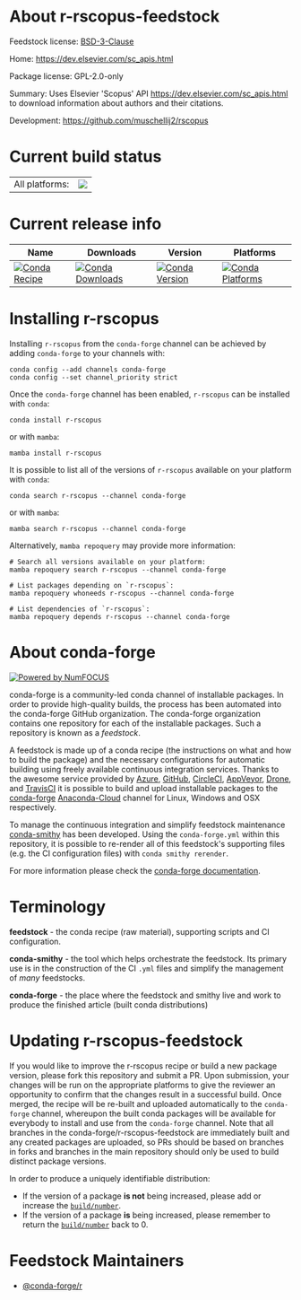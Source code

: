 About r-rscopus-feedstock
=========================

Feedstock license: [BSD-3-Clause](https://github.com/conda-forge/r-rscopus-feedstock/blob/main/LICENSE.txt)

Home: https://dev.elsevier.com/sc_apis.html

Package license: GPL-2.0-only

Summary: Uses Elsevier 'Scopus' API <https://dev.elsevier.com/sc_apis.html> to download information about authors and their citations.

Development: https://github.com/muschellij2/rscopus

Current build status
====================


<table><tr><td>All platforms:</td>
    <td>
      <a href="https://dev.azure.com/conda-forge/feedstock-builds/_build/latest?definitionId=20215&branchName=main">
        <img src="https://dev.azure.com/conda-forge/feedstock-builds/_apis/build/status/r-rscopus-feedstock?branchName=main">
      </a>
    </td>
  </tr>
</table>

Current release info
====================

| Name | Downloads | Version | Platforms |
| --- | --- | --- | --- |
| [![Conda Recipe](https://img.shields.io/badge/recipe-r--rscopus-green.svg)](https://anaconda.org/conda-forge/r-rscopus) | [![Conda Downloads](https://img.shields.io/conda/dn/conda-forge/r-rscopus.svg)](https://anaconda.org/conda-forge/r-rscopus) | [![Conda Version](https://img.shields.io/conda/vn/conda-forge/r-rscopus.svg)](https://anaconda.org/conda-forge/r-rscopus) | [![Conda Platforms](https://img.shields.io/conda/pn/conda-forge/r-rscopus.svg)](https://anaconda.org/conda-forge/r-rscopus) |

Installing r-rscopus
====================

Installing `r-rscopus` from the `conda-forge` channel can be achieved by adding `conda-forge` to your channels with:

```
conda config --add channels conda-forge
conda config --set channel_priority strict
```

Once the `conda-forge` channel has been enabled, `r-rscopus` can be installed with `conda`:

```
conda install r-rscopus
```

or with `mamba`:

```
mamba install r-rscopus
```

It is possible to list all of the versions of `r-rscopus` available on your platform with `conda`:

```
conda search r-rscopus --channel conda-forge
```

or with `mamba`:

```
mamba search r-rscopus --channel conda-forge
```

Alternatively, `mamba repoquery` may provide more information:

```
# Search all versions available on your platform:
mamba repoquery search r-rscopus --channel conda-forge

# List packages depending on `r-rscopus`:
mamba repoquery whoneeds r-rscopus --channel conda-forge

# List dependencies of `r-rscopus`:
mamba repoquery depends r-rscopus --channel conda-forge
```


About conda-forge
=================

[![Powered by
NumFOCUS](https://img.shields.io/badge/powered%20by-NumFOCUS-orange.svg?style=flat&colorA=E1523D&colorB=007D8A)](https://numfocus.org)

conda-forge is a community-led conda channel of installable packages.
In order to provide high-quality builds, the process has been automated into the
conda-forge GitHub organization. The conda-forge organization contains one repository
for each of the installable packages. Such a repository is known as a *feedstock*.

A feedstock is made up of a conda recipe (the instructions on what and how to build
the package) and the necessary configurations for automatic building using freely
available continuous integration services. Thanks to the awesome service provided by
[Azure](https://azure.microsoft.com/en-us/services/devops/), [GitHub](https://github.com/),
[CircleCI](https://circleci.com/), [AppVeyor](https://www.appveyor.com/),
[Drone](https://cloud.drone.io/welcome), and [TravisCI](https://travis-ci.com/)
it is possible to build and upload installable packages to the
[conda-forge](https://anaconda.org/conda-forge) [Anaconda-Cloud](https://anaconda.org/)
channel for Linux, Windows and OSX respectively.

To manage the continuous integration and simplify feedstock maintenance
[conda-smithy](https://github.com/conda-forge/conda-smithy) has been developed.
Using the ``conda-forge.yml`` within this repository, it is possible to re-render all of
this feedstock's supporting files (e.g. the CI configuration files) with ``conda smithy rerender``.

For more information please check the [conda-forge documentation](https://conda-forge.org/docs/).

Terminology
===========

**feedstock** - the conda recipe (raw material), supporting scripts and CI configuration.

**conda-smithy** - the tool which helps orchestrate the feedstock.
                   Its primary use is in the construction of the CI ``.yml`` files
                   and simplify the management of *many* feedstocks.

**conda-forge** - the place where the feedstock and smithy live and work to
                  produce the finished article (built conda distributions)


Updating r-rscopus-feedstock
============================

If you would like to improve the r-rscopus recipe or build a new
package version, please fork this repository and submit a PR. Upon submission,
your changes will be run on the appropriate platforms to give the reviewer an
opportunity to confirm that the changes result in a successful build. Once
merged, the recipe will be re-built and uploaded automatically to the
`conda-forge` channel, whereupon the built conda packages will be available for
everybody to install and use from the `conda-forge` channel.
Note that all branches in the conda-forge/r-rscopus-feedstock are
immediately built and any created packages are uploaded, so PRs should be based
on branches in forks and branches in the main repository should only be used to
build distinct package versions.

In order to produce a uniquely identifiable distribution:
 * If the version of a package **is not** being increased, please add or increase
   the [``build/number``](https://docs.conda.io/projects/conda-build/en/latest/resources/define-metadata.html#build-number-and-string).
 * If the version of a package **is** being increased, please remember to return
   the [``build/number``](https://docs.conda.io/projects/conda-build/en/latest/resources/define-metadata.html#build-number-and-string)
   back to 0.

Feedstock Maintainers
=====================

* [@conda-forge/r](https://github.com/conda-forge/r/)

